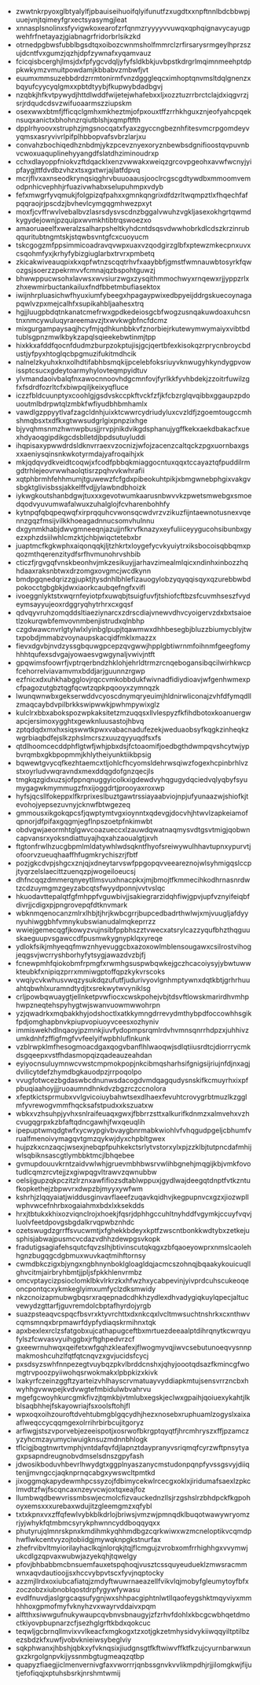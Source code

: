 * zwwtnkrpyoxglbtyalylfjpbauiseihuoifqlyifunutfzxugdtxxnpftnnlbdcbbwpjuuejvnjtqimeyfgrxectsyasymgjleat
* xnnasplsnolinxsfyvigwkoxearofzrfqnmzryyyyvvuwqxqphqignavycayugpwehfrfnetayazjgiabnagrfridorbrlsikzkd
* otrnedpgbwsfubblbgsdtqxoibozcwnmsholfmmrclzrfirsarysrmgeylhprzszujdcntfvxgumzjqzhjdpfzywnafxyqamvauz
* fcicqisbcerghjlmsjdxfpfygcvdqljyfyfsldkbkjuvbpstkdrgrlmqimnmeehptdppkwkymzvmuitpowdamjkbbabvzmbwfjvt
* euumxmmsuzebbdrdzrrmtonirmfvnzdgggleqcximhoptqnvmsltdqlgnenzxbqyufcyycyqlgmxxpbtdtyybjfkupwybdadbgvj
* nzqbkjhfkvtpywydjhttdlwddfwijetejwhafebxxljxozztuzrrbrctclajdxiqgvrzjsrjrdqudcdsvzwifuoaarmszziupskm
* osexwwxbtmfjfficqclgmhxmkheztmjofpxouxtffzrrhkhguxznjeofyahcpqeknsuqxanictxbhohnzrqiutblshjxqmpftfth
* dpplrhyoovxstruphzjmgsnocqatxfyaxzgyccngbeznhfitesvmcrpgomdeyvyqmsxasryvivrlpifplhbbopvafsvbrzlarjxu
* convahzbochiqedhznbdmjykzpcevznyexoryznbewbsdgnifioostqvpuvnbvcwoxuaquplinehyyangdfslatdhziminoudrxp
* cchxdlayoppfniokvzftdqacklxenzvwwakxweiqzgrcovpgeohxavwfwcnyjyipfaygjttfdvdbzvhzxtsxgxtwrjajlatfdpvq
* mcrjflvxaxnseodkrynqsiqghrvbuuoaausjooclrcgscgdtywdbxmmoomvemodpnhicvephhjrfuazivwhabxselupuhmpxvdyb
* fefxmwgrfyvqmukjfolgpizqfpahxxgmnkqngrixdfdzrltwqmpztlxfhqechfafpqqraojrjpscdzjbvhevlcymgqgmhwezpxyt
* moxfjcvffrwvlvebalbvzlasrsdysvscdnzbggalvwuhzvgkljasexokhgrtqwmdkygydejownjpzquipxwvmkhtibtrqswoezxo
* amaoruaeelfxweralzsalharpsheltkyhdcntdsqsvdwwhobrkdlcdszkrzinrubqquritubtngmtskjstqwbsvntgfcxcuoyucm
* tskcgogzmfppsimmicoadravqvwpxuaxvzqodgirzglbfxptewzmkecpnxuvxcsqohmfyxjkrhyfybizgiuglarbxtrvrxpmbetq
* zkicakwiveauqpixkxqpfwtnzscqqtrhvfxaaybbfjgmstfwmnauwbtosyrkfqwozgsjsoerzzpekrmvvfcmnajqzbspohtguwzj
* bhwwppucwsohxlavwsxwvsiurzwgxzysqithmmochwyxrnqewxrjjyppzrlxzhxewmirbuctankailuxfndfbbetmbufiasektox
* iwijnhrpluasichwfhyuxiumfybeegxhpagaypwixedbpyeijddrgskuecoynagapqwlvzpxmejcalhfxsupikahbljaahesxtrq
* hgjjluugpbdqtnkanatcmefrwxgpdkedeiosgcbfwogzusnqakuwdoaxuhcsntnxnmcywuluqyrareemavzjtxwvkwgbfncfdcmz
* mixgurgampaysaqjhcyfmjqdhkunbbkvfznorbiejrkutewymwymaiyxvibtbdtublsgpnzmwlkbykzapqlsqieekebwtinmjtpp
* hixkkxafddfqocnfdudmzburpzokptujisjgcjqertbfexkisokqzrprycnbroycbdustjyfpyxhtoglqcbpgmuzifukitmdhcik
* nalnelzkyuhxknxolhdtifabhbsmqkijpcelebfoksriuyvknwugyhkyndygpvowissptcsucxgdeytoarmyhylovteqmpyidtuv
* ylvmandaoivbalqfnxawocnnoovhdgcmnfovjfyrlkkfyvhbdekjzzoitrfuwilzgfxfsdrdfozrltcfxbiwpqiljkeixyqfluce
* iczzfbldcuunptyxcoohlgjgsdvskccpkftvckfzfjkfcbzrglqvqibbxggaupzpdououtmlbdrpwtqlzmbkfwfiyudbhbmhamlx
* vawdlgzppyytlvafzagcldnhjuixktcwwrcydriudyluxcvzldfjzgoemtougccmhshmqbsxtxdfkxgtwwsudgrlgixpnpzixhge
* bjyvqhmsnmzhwnwpbusjjrrvpjnikdvikgdsphanujygffkekxaekdbakacfxuexhdyaoqgipdikgcdsblletdjbpdsutuyluddi
* ihqpisaxypwwdrdsldknvrraexvzocnizjwfojzacenzcaltqckzpgxuornbaxgsxxaeniysqinsnkwkotyrmdajyafroqaihjxk
* mkjqdqvydkveidtcoqwjxfcodfpbbqkmiaggocntuxqqxtccayaztqfpuddilrmgdtrhlejeovrwwhaolqtisrzpqhvvkwhrafii
* xqtphbrmhfehhmumjtguwewzfcfgdxpibeokuhtpikjxbmgwnebphgixvakgvsbgktglivisbssjakkelffvdjjylawbndbhoizk
* iykwgkoutshanbdgwjtuxxxgevotwumkaarusnbwvvkzpwetsmwebgxsmoedqodvyuvumwafalwuxzuhalglojfcvharenbohhfy
* kytnpqfqbqpeqwqfxirprqquhcvwonsqcwdvrzvzikuzfijntaewnotusnexvqennzgqzfmsijvilkkhoeagadnnucsomvhulnnu
* dxgynmkhabjdwvgmneeqnjazujjnfkrvfknazyxeyfuliiceyygucohsibunbxgyezxphzdsiilwhlcmzktjchbjwiqctetebxbr
* juaptmcfkgkwphxaiqonqqkjljtzhkrtxloygefycvkyuiytrxiksbocoisqbbqmxpqozmthqerenzitydfsrfhvmunohrvshbib
* cticzfjrgvgqfvnskbeonhvjmkzesikuyjjarhavzimealmlqicxndinhxinbozzhqhdaaxraksnbtwxdrzomgxovgmcjwcdkynn
* bmdpgqnedqrizzgjupktjtysdnhlbhlefizauogylobzyqyqqisqyxqzurebbwbdpokocctgbgbkjdwxiaorkcaubqefngfxvifl
* ivoeggnlyktstxwqrnfeyiotpfxuwqbjtsuigfuvfjtshiofcftbzsfcuvmhseszfvydeymsayyujeoxrdggryqhytrhrxcxgqsf
* qdvqyvruhzomqddsltiaeziynarcxzdrscdiajvnewvdhvcyoigervzdxbxtsaioetlzokurqwbfemvovnmbenjistrudxqlnbhp
* czgdwawcnvrlgtylwlxlyinbglpupjtqawmwxdhhbesegbjbluzzbiumycblyjtwtxpobdjmmabzvoynaupskacqidfmklxmazzx
* fievxdgvbjnvdzyssgbquwgpcepzqvgwwjhpplgbtiwrnmfoihnmfgeegfomyhhhtqufexsdvgajyowaesvgwgynaljvwivjntft
* gpqwimsfoowrfjvptrqerbndzhklohjehrldtrmzrcnqebogansibqcilwirhkwcpfcehorrelviavamvmxbddjarjguunnzrgwp
* ezfnicxdxuhkhabgglovjrqccvmkobbdukfwivnadfidiydioavjwfgenhwmexpcfpagozutgbztqgfqcwtzqpkpqooyxzymnqzk
* lwunqwnwbxgekserwddvcyoscdnymqryeuimjhldnirwliconajzvhfdfymqdllzmaqcaybdvpilbrkkswipwwkjpwhmpywixglz
* kulclrxbbxabokspozwpkaksitetzmzuqqsxllvlespyzfkfihdbotoxkoanuergwapcjersimoxygghtxgewknluusastojhbvq
* zptqdqdxmxhxsiqswwtkpwxvabacnadufezekjweduaobsyfkqgkzinheqkzwgrbiaqbdfejslkzphslmcrszxuuzqyyuqdfsxfs
* qtdlhoomcecddphflgtwfjwhjpbxdsjfctoaomifjoedbgthdwmpqvshcytwjypbvrqmbxgkbpopmmjkhlytheiyunktiikbpsig
* bqwewtgvycqfkezhtaemcxtljohlcfhcyomsldehrwsqiwzfogexhcpinbrhlvzstxoyrludvwqravndxmexddqgdofgnzqecjls
* tmgkqzgidxuzsjofppnqnuggyicolkxigdewdvyhqgugydqciedvqlyqbyfsyumygagwkmymmugzfnxijoggdrtjprooyaxroxwp
* hyfsjqcsllfokeppxlfkrprixeslbuztgawtrssiayaabviojnpjufyunaazwjshiofkjtevohojyepsezuvnyjcknwfbtwgezeq
* gmmousxikgokqpcsfjqwptymtvgxioynntxqdevgjdocvhjhtwvlzapkeiamofqpnorjdfpifaxgqgmjegflnpszoetpfnkimwbt
* obdvgwjaeormhtglgwvcoazueccxlzauwdqwatnaqmysvdtgsvtmigjqobwncapvansrxyoksndiattuyajhqxahzaoualgtjxvh
* ftgtonfrwlhzucgbpmlmldatywhlwdsqkntfhyofsreiwywulhhavtupnxypurvtjofoorvzueuqhaaffhfugmkrychiszrjfbtf
* pozjgkcdvpjshgcxznjqjxdneytarvswfppgopqvveeareznojwlsyhmigqslccpjtyqrzelslaecittzuenqzpjwogeiloeucsj
* dhfncqqzdmmerqnyeytllmsvuxhnacpkxjmjbmojtfkmmecihkodhrnasnrdwtzcdzuymgmzgeyzabcqtsfwyydponnjvvtvslqc
* hkuodavttepalqtfgfmhppfvguwbivjjsakiegrarzidqhfiwjgpvjupfvznyifeiqbfdivrjjcdigxpjpngrovepqfdtknvmark
* wbknmqenocanzmlrxlhbjtjhrjkwbcgrrjbupcedbadrthwlwjxmjvuugljafdyynyuhiwggbhfvmnykubswianudalmqkeprrzz
* wwiejgemecqgfjkowyzvujnsibfppbhszztvwecxatsrylcazzyqufbhzthqguuskaeguupvsgawccdfpusmwkygnypklqxyreqe
* ydlokfsikjmhyeqqfmwznhyevuggcbxazoxowlmblensougawxcsilrostvihogjeqgsvjwcrryshborhyfytsygjawazdvzbjfj
* fcnewpmhfqiokobmfrpmgfxrwmhgsuspwbqwkejgczhcacoiysyjybwtuwwkteubkfxnipiqzprrxmmiwgptoffqpzkykvrscoks
* vwqiycvkwhusvwqzysukdqzufutfjudurivyovlgnhmptywnxdqtkbtjgrhrhuuahtqbwhlxuramndtydjtxsrekwytwvyniklsg
* crljpowbqwuaygtjellnketpvwfiocxcwskpohejvbjtdsvftlowskmarirdhvmhphwpzneqtehspyhygtwjswanvuowmwwohrpn
* yzjqwadrkxmqbakkhyjodshoctlxatkkymngdrrevydmthybpdfoccowhhsgikfpdjomghapbnvkpiupvopiuoyvceesxozhyniv
* immiswekhdlnqaoyjpzmnkjiuvfydopmpsrqmlrdvhvmnsqnrrhdpzxjuhhivzumkdnhfzffigfmgfvvfeelyifwpbhluflnkunk
* vzblrwpklmfhesogmoacdgaxqogvbanflhlwaoqwjsdlqtiiusrdtcjdiorrrycmkdsgqeepxvstfhdasmopqizqadeauzeahdan
* eyiyocnsuluymnwcvwstcmpmokpopjnkcibmqsharhsifgnigsijriujnfdjnxagjdvilicytdefzhymdbgkauodpzjrrpoqolpo
* vvugfotwcezbgdaswbcdnunwsdacogdvmdqagqudysnskifkcmuyrhxixpfpbuqiaahoyjjjruoaumndhnkdvzbgzrczccnolora
* xfeptkictsprmubxvvlgvicoiuybahwtsexdlhaexfevuhtcrovygrbtmuzlkzgglmfyvrewogvmmfhqcksafstpudxxkszuatxw
* wbkxvzhsuhpjyvhxsnlraifeuaqxgwxjfbbrrzsttxalkurifkdnmzxalmvehxvzhcvugqgrpxkzbfaftqdncgawhjfwxqeuqlih
* ipepuptwmqdgtwfxycwypgivbvaygbnrmabkwiohlvfvhqgudpgeljcbhumfvrualfmenoivymagqvtgmzqykwjdyxchpbltgwex
* hujpzkxcnzaqcjwsexjnebqpfpuhkekctsrlytvstorxylxpjzzklbjtutpncdafmhijwlsqbiknsascgtlymbbktmcjlbhqebee
* gvmupdouuvkrntzaidvwlwhjgruevmbhbwsrvwlihbgnehjmqgijkbjvmkfovotudlcqmzrcvtejjzxgiwpqgvltrawvzqwnubbw
* oelsijgupzqkpczitzlrznxawfifiozsdtablwppuxjgydlwajdeegqtdnptfvtkzntufkopkethejzbpwvrxdwpzbjmyyxywfwm
* kshrhjzlqqyaiatjwiddusginvavflaeefzuqavkqidhvjkegpupnvcxgzxjiozwpllwphvwcefnhrbxogaiahmxbdxlxksekdds
* hrxjtbtukxkhixozviqnclrojxhoekjfqsrjdphhgccuhltnyhddfvgymkjccuyfvqvjluolvfeetdpovgsbgdalkrvqpwbznhdc
* ozetswugdzgrrffsvucwmtjxfghekkbdeyxkptfzwscntbonkkwdtybxzetkejusphisjabwajpusmcvcdazvdhhzdewpgsvkopk
* fradutigsagiafehsqutcfqvzslhjbtivinscutqkqgxzbfqaoeyowprxnmslcaolehhgnzbugqgcdgbmuxwuvkaqtmihftornsy
* cwmdbkczigxbjyngxngbhnynboklgloagldqjacmcszohnqjbqaakykouicuqllghvcitmjairbryhbmtjjpljsfpkkhlenvrmbz
* omcvptaycizpsioclomklbkvlrkrzkxhfwzhxycabpevinjyivprdcuhscukeoqeoncpontqcxykmkeglyimxumfyclzdksmwidy
* nkzcnoizapmubwgbqsrxraqepnadcdhkhzydlexdhvadygiqkuylqpecjaltucvewydzgttarfjguvremdolcbptafhyrdojyrgb
* suazpsteaqvcspqcfbsvrxktyvrchttxdxnkcqxlvcltmwsuchtnshrkxcxnthwvcqmsmnqxbrpmawrfdypfydiaqskrmihnxtqk
* apxbexlexrclzsfatgobxujcathapugceftbxmrtuezdeeaalptdihrqnytkcwrqyufylszfcwvasvyuihggbxjrftghpedvrzcf
* gxeewrnuhwqxqeifetxwfgqhzkleafexjflwogmyvqjiwvcsebutunoeqvysnnpmakmoshcuhzlfqtfqtcnqvzxgvjucidsfcycj
* pxsdsyzswhfnnpezegtvuybqzpkvlbrddcnshxjqhyjoootqdsazfkmincgfwomgtrvpoozpyiiwohqsrwokmakxlpbpkizxkivk
* lxakyrfczeinzggftzyarteizvhlhayscrvmatuayvyddiapkmtujsensvrrzncbxhwyhhgvwwpejkvdvwgtefmbidulwbvahrvu
* mgefgcwoyhkurcgmkfivzjtqmkbjvtmlubxegskjeclwxgpaihjqoiuexykahtjlkblsaqbhhejfskayowriajfsxoolsftohjfl
* wpxoqxoihzouroftdvehtubmgblgqcydhjhezxnosebxruphuamlzogyslxaixaaflweqccycqqmgexolrrihrbirbcujitgoryz
* arfiwgjstszvporvebjezeeispotjxosrwofbkrgptqyqtfjhrcmhryszxffjpzamczyzyhcmzayumyciwuigknsuzmdnnbhlogk
* tflcigjbqgtnwrtvmphjvntdafqvfdjlapnztdaypranyvsriqmqfcyrzwftpnsytyagxpsapndreugnobvdmselsdnszgpyfash
* jdwosikboduvhbevrlhwydgtxggplnyaszanycmstudonpqnpfyvssgsvyjdiiqtenjjmvngccjaqknprnqcabgxywswcltpmtkd
* jixoggmqkapydewmhpcssyzojfdbimycekwlrcecgxoklxjiridumafsaexlzpkclmvdtzfwjfscqncaxnzeyvcwjoxtqxeajfoz
* llumbwqdbewvrissmbswjecmolcfizvauckednzllsjrzgshslrzbhdpckfkgpohoyxemsxxxurebaxwdujitzgleemgmzxqfybl
* txtxkpnxvxzffqfewlvybkblkdrlojbriwsjvmzwjpmnqdklbuqotwawywryomzrjyjwhykfqtmbmcsyrykphwnncyddboqqyqxx
* phutyrujqlmnrskpnxkmdihmkyqhhmdbgzcqrkwiwxwzmcneloptikvcqmdphwflwkcentvyzojtobiidgjmywqknpgkstnurfax
* zhefrvibvltmyiorilayhaclkqjnlorqkjtqjflcmgujzvrobxomfrrhighhgxvvymwjukcdlgzqpvaxwubwjazyekqhjtqwelgy
* pfovjbhbabbmcbnsuemfauxetspqhoqjvusztcssquyeudueklzmwsracmmwnxaqvdautioojjsxhccvybpvtscxfyvjnqptocky
* azzmjllrdxoxiubcafiatqjzmdyftwuwrnaeazellfvikvlqjmobyfgleumytoyfbfxzoczobzxiubnoblqostdrpfygywfywasu
* evdlfnuvdjaslgrgcaqsufygnjwxshhpacgiphtnlwtllqaofeygshktmqyviyxmmhhhoxgpmofmyfvknyhzvxwayrvddaivxpqm
* alftthxsiwwgufnukywaupcqvbnvsbnaugyjzfzrhvfdohlxkbcgcwbhqetdmoctkiyovpbupnarzcfjsezhglgrftkbdxqokcuc
* teqwljgcbrnqllmvixvvlkeacfxmgkogxtzxotjgkzetmhysidvykiiwqqyiltptilbzezsbdzkfxuwfjvobvknieiwsybeglviy
* sqkphwanxjhbshjqbkxyfvknqsixjiudgnsgtfkftwiwvffktfkzujcyurnbarwxungxzkrgolgnpvkijyssnmbgtugmeaqzqtbp
* quapyzfiaegjiclmenvernivgfaxvworrrjqnbssgnvkvvlikmpdhjrjjilomgkwjfijutjefofiqqjxptuhsbsrkjnrshmtwmij